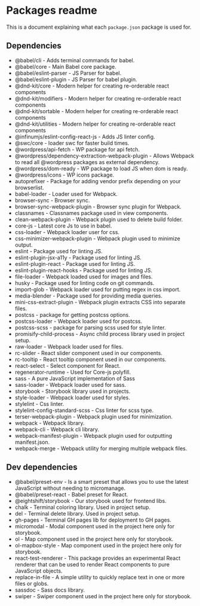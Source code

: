 # Packages readme

This is a document explaining what each `package.json` package is used for.

## Dependencies

* @babel/cli - Adds terminal commands for babel.
* @babel/core - Main Babel core package.
* @babel/eslint-parser - JS Parser for babel.
* @babel/eslint-plugin - JS Parser for babel plugin.
* @dnd-kit/core - Modern helper for creating re-orderable react components
* @dnd-kit/modifiers - Modern helper for creating re-orderable react components
* @dnd-kit/sortable - Modern helper for creating re-orderable react components
* @dnd-kit/utilities - Modern helper for creating re-orderable react components
* @infinumjs/eslint-config-react-js - Adds JS linter config.
* @swc/core - loader swc for faster build times.
* @wordpress/api-fetch - WP package for api fetch.
* @wordpress/dependency-extraction-webpack-plugin - Allows Webpack to read all @wordpress packages as external dependency.
* @wordpress/dom-ready - WP package to load JS when dom is ready.
* @wordpress/icons - WP icons package.
* autoprefixer - Package for adding vendor prefix depending on your browserlist.
* babel-loader - Loader used for Webpack.
* browser-sync - Browser sync.
* browser-sync-webpack-plugin - Browser sync plugin for Webpack.
* classnames - Classnames package used in view components.
* clean-webpack-plugin - Webpack plugin used to delete build folder.
* core-js - Latest core Js to use in babel.
* css-loader - Webpack loader user for css.
* css-minimizer-webpack-plugin - Webpack plugin used to minimize output.
* eslint - Package used for linting JS.
* eslint-plugin-jsx-a11y - Package used for linting JS.
* eslint-plugin-react - Package used for linting JS.
* eslint-plugin-react-hooks - Package used for linting JS.
* file-loader - Webpack loaded used for images and files.
* husky - Package used for linting code on git commands.
* import-glob - Webpack loader used for putting regex in css import.
* media-blender - Package used for providing media queries.
* mini-css-extract-plugin - Webpack plugin extracts CSS into separate files.
* postcss - package for getting postcss options.
* postcss-loader - Webpack loader used for postcss.
* postcss-scss - package for parsing scss used for style linter.
* promisify-child-process - Async child process library used in project setup.
* raw-loader - Webpack loader used for files.
* rc-slider - React slider component used in our components.
* rc-tooltip - React tooltip component used in our components.
* react-select - Select component for React.
* regenerator-runtime - Used for Core-js polyfill.
* sass - A pure JavaScript implementation of Sass
* sass-loader - Webpack loader used for sass.
* storybook - Storybook library used in projects.
* style-loader - Webpack loader used for styles.
* stylelint - Css linter.
* stylelint-config-standard-scss - Css linter for scss type.
* terser-webpack-plugin - Webpack plugin used for minimization.
* webpack - Webpack library.
* webpack-cli - Webpack cli library.
* webpack-manifest-plugin - Webpack plugin used for outputting manifest.json.
* webpack-merge - Webpack utility for merging multiple webpack files.

## Dev dependencies

* @babel/preset-env - Is a smart preset that allows you to use the latest JavaScript without needing to micromanage.
* @babel/preset-react - Babel preset for React.
* @eightshift/storybook - Our storybook used for frontend libs.
* chalk - Terminal coloring library. Used in project setup.
* del - Terminal delete library. Used in project setup.
* gh-pages - Terminal GH pages lib for deployment to GH pages.
* micromodal - Modal component used in the project here only for storybook.
* ol - Map component used in the project here only for storybook.
* ol-mapbox-style - Map component used in the project here only for storybook.
* react-test-renderer - This package provides an experimental React renderer that can be used to render React components to pure JavaScript objects.
* replace-in-file - A simple utility to quickly replace text in one or more files or globs.
* sassdoc - Sass docs library.
* swiper - Swiper component used in the project here only for storybook.

